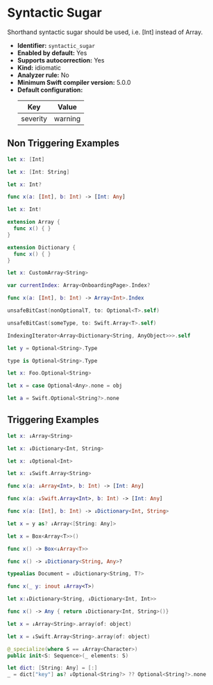 # Syntactic Sugar

Shorthand syntactic sugar should be used, i.e. [Int] instead of Array<Int>.

* **Identifier:** `syntactic_sugar`
* **Enabled by default:** Yes
* **Supports autocorrection:** Yes
* **Kind:** idiomatic
* **Analyzer rule:** No
* **Minimum Swift compiler version:** 5.0.0
* **Default configuration:**
  <table>
  <thead>
  <tr><th>Key</th><th>Value</th></tr>
  </thead>
  <tbody>
  <tr>
  <td>
  severity
  </td>
  <td>
  warning
  </td>
  </tr>
  </tbody>
  </table>

## Non Triggering Examples

```swift
let x: [Int]
```

```swift
let x: [Int: String]
```

```swift
let x: Int?
```

```swift
func x(a: [Int], b: Int) -> [Int: Any]
```

```swift
let x: Int!
```

```swift
extension Array {
  func x() { }
}
```

```swift
extension Dictionary {
  func x() { }
}
```

```swift
let x: CustomArray<String>
```

```swift
var currentIndex: Array<OnboardingPage>.Index?
```

```swift
func x(a: [Int], b: Int) -> Array<Int>.Index
```

```swift
unsafeBitCast(nonOptionalT, to: Optional<T>.self)
```

```swift
unsafeBitCast(someType, to: Swift.Array<T>.self)
```

```swift
IndexingIterator<Array<Dictionary<String, AnyObject>>>.self
```

```swift
let y = Optional<String>.Type
```

```swift
type is Optional<String>.Type
```

```swift
let x: Foo.Optional<String>
```

```swift
let x = case Optional<Any>.none = obj
```

```swift
let a = Swift.Optional<String?>.none
```

## Triggering Examples

```swift
let x: ↓Array<String>
```

```swift
let x: ↓Dictionary<Int, String>
```

```swift
let x: ↓Optional<Int>
```

```swift
let x: ↓Swift.Array<String>
```

```swift
func x(a: ↓Array<Int>, b: Int) -> [Int: Any]
```

```swift
func x(a: ↓Swift.Array<Int>, b: Int) -> [Int: Any]
```

```swift
func x(a: [Int], b: Int) -> ↓Dictionary<Int, String>
```

```swift
let x = y as? ↓Array<[String: Any]>
```

```swift
let x = Box<Array<T>>()
```

```swift
func x() -> Box<↓Array<T>>
```

```swift
func x() -> ↓Dictionary<String, Any>?
```

```swift
typealias Document = ↓Dictionary<String, T?>
```

```swift
func x(_ y: inout ↓Array<T>)
```

```swift
let x:↓Dictionary<String, ↓Dictionary<Int, Int>>
```

```swift
func x() -> Any { return ↓Dictionary<Int, String>()}
```

```swift
let x = ↓Array<String>.array(of: object)
```

```swift
let x = ↓Swift.Array<String>.array(of: object)
```

```swift
@_specialize(where S == ↓Array<Character>)
public init<S: Sequence>(_ elements: S)
```

```swift
let dict: [String: Any] = [:]
_ = dict["key"] as? ↓Optional<String?> ?? Optional<String?>.none
```